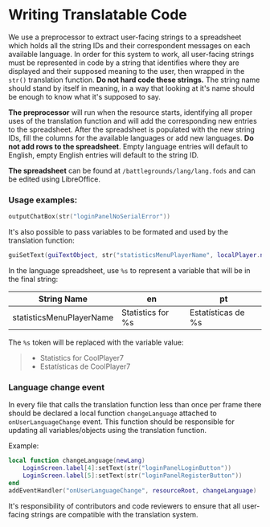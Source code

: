 # Writing Translatable Code

We use a preprocessor to extract user-facing strings to a spreadsheet which holds all the string IDs and their correspondent messages on each available language. In order for this system to work, all user-facing strings must be represented in code by a string that identifies where they are displayed and their supposed meaning to the user, then wrapped in the `str()` translation function. **Do not hard code these strings.** The string name should stand by itself in meaning, in a way that looking at it's name should be enough to know what it's supposed to say.

**The preprocessor** will run when the resource starts, identifying all proper uses of the translation function and will add the corresponding new entries to the spreadsheet. After the spreadsheet is populated with the new string IDs, fill the columns for the available languages or add new languages. **Do not add rows to the spreadsheet**. Empty language entries will default to English, empty English entries will default to the string ID.

**The spreadsheet** can be found at `/battlegrounds/lang/lang.fods` and can be edited using LibreOffice.

### Usage examples:
```lua
outputChatBox(str("loginPanelNoSerialError"))
```

It's also possible to pass variables to be formated and used by the translation function:
```lua
guiSetText(guiTextObject, str("statisticsMenuPlayerName", localPlayer.name))
```
In the language spreadsheet, use `%s` to represent a variable that will be in the final string:

String Name|en|pt
---|---|---
statisticsMenuPlayerName| Statistics for %s| Estatísticas de %s

The `%s` token will be replaced with the variable value:

>- Statistics for CoolPlayer7
>- Estatísticas de CoolPlayer7

### Language change event

In every file that calls the translation function less than once per frame there should be declared a local function `changeLanguage` attached to `onUserLanguageChange` event. This function should be responsible for updating all variables/objects using the translation function.

Example:

```lua
local function changeLanguage(newLang)
	LoginScreen.label[4]:setText(str("loginPanelLoginButton"))
	LoginScreen.label[5]:setText(str("loginPanelRegisterButton"))
end
addEventHandler("onUserLanguageChange", resourceRoot, changeLanguage)
```

It's responsibility of contributors and code reviewers to ensure that all user-facing strings are compatible with the translation system.
